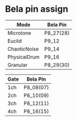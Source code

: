 # Bela pin assign
| Mode         | Bela Pin  |
| ------------ | --------- |
| Microtone    | P8_27(28) |
| Euclid       | P9_12     |
| ChaoticNoise | P9_14     |
| PhysicalDrum | P9_16     |
| Granular     | P8_29(30) |

| Gate | Bela Pin  |
| ---- | --------- |
| 1ch  | P8_08(07) |
| 2ch  | P8_10(09) |
| 3ch  | P8_12(11) |
| 4ch  | P8_16(15) |